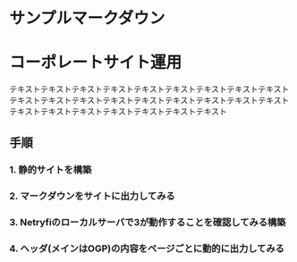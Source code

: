 # サンプルマークダウン

# コーポレートサイト運用

テキストテキストテキストテキストテキストテキストテキストテキストテキストテキストテキストテキストテキストテキストテキストテキストテキストテキストテキストテキストテキストテキストテキストテキストテキスト

## 手順

### 1. 静的サイトを構築

### 2. マークダウンをサイトに出力してみる

### 3. Netryfiのローカルサーバで3が動作することを確認してみる構築

### 4. ヘッダ(メインはOGP)の内容をページごとに動的に出力してみる